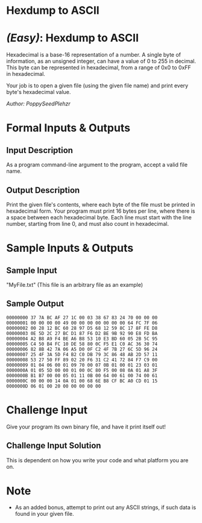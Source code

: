 # Hexdump to ASCII
<div class="md"><h1><a href="#EasyIcon"></a> <em>(Easy)</em>: Hexdump to ASCII</h1>
<p>Hexadecimal is a base-16 representation of a number. A single byte of information, as an unsigned integer, can have a value of 0 to 255 in decimal. This byte can be represented in hexadecimal, from a range of 0x0 to 0xFF in hexadecimal.</p>
<p>Your job is to open a given file (using the given file name) and print every byte's hexadecimal value.</p>
<p><em>Author: PoppySeedPlehzr</em></p>
<h1>Formal Inputs &amp; Outputs</h1>
<h2>Input Description</h2>
<p>As a program command-line argument to the program, accept a valid file name.</p>
<h2>Output Description</h2>
<p>Print the given file's contents, where each byte of the file must be printed in hexadecimal form. Your program must print 16 bytes per line, where there is a space between each hexadecimal byte. Each line must start with the line number, starting from line 0, and must also count in hexadecimal.</p>
<h1>Sample Inputs &amp; Outputs</h1>
<h2>Sample Input</h2>
<p>"MyFile.txt" (This file is an arbitrary file as an example)</p>
<h2>Sample Output</h2>
<pre><code>00000000 37 7A BC AF 27 1C 00 03 38 67 83 24 70 00 00 00
00000001 00 00 00 00 49 00 00 00 00 00 00 00 64 FC 7F 06
00000002 00 28 12 BC 60 28 97 D5 68 12 59 8C 17 8F FE D8
00000003 0E 5D 2C 27 BC D1 87 F6 D2 BE 9B 92 90 E8 FD BA
00000004 A2 B8 A9 F4 BE A6 B8 53 10 E3 BD 60 05 2B 5C 95
00000005 C4 50 B4 FC 10 DE 58 80 0C F5 E1 C0 AC 36 30 74
00000006 82 8B 42 7A 06 A5 D0 0F C2 4F 7B 27 6C 5D 96 24
00000007 25 4F 3A 5D F4 B2 C0 DB 79 3C 86 48 AB 2D 57 11
00000008 53 27 50 FF 89 02 20 F6 31 C2 41 72 84 F7 C9 00
00000009 01 04 06 00 01 09 70 00 07 0B 01 00 01 23 03 01
0000000A 01 05 5D 00 00 01 00 0C 80 F5 00 08 0A 01 A8 3F
0000000B B1 B7 00 00 05 01 11 0B 00 64 00 61 00 74 00 61
0000000C 00 00 00 14 0A 01 00 68 6E B8 CF BC A0 CD 01 15
0000000D 06 01 00 20 00 00 00 00 00
</code></pre>
<h1>Challenge Input</h1>
<p>Give your program its own binary file, and have it print itself out!</p>
<h2>Challenge Input Solution</h2>
<p>This is dependent on how you write your code and what platform you are on.</p>
<h1>Note</h1>
<ul>
<li>As an added bonus, attempt to print out any ASCII strings, if such data is found in your given file.</li>
</ul>
</div>
